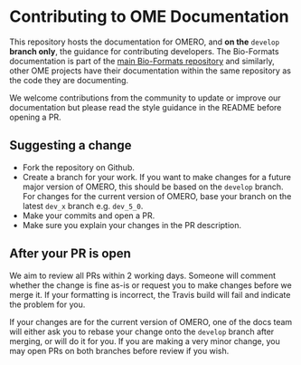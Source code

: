 # Contributing to OME Documentation

This repository hosts the documentation for OMERO, and **on the** `develop`
**branch only**, the guidance for contributing developers. The Bio-Formats
documentation is part of the
[main Bio-Formats repository](https://github.com/openmicroscopy/bioformats)
and similarly, other OME projects have their documentation within the same
repository as the code they are documenting.

We welcome contributions from the community to update or improve our
documentation but please read the style guidance in the README before opening
a PR.

## Suggesting a change

* Fork the repository on Github.
* Create a branch for your work. If you want to make changes for a future major version of
  OMERO, this should be based on the `develop` branch. For changes for the
  current version of OMERO, base your branch on the latest `dev_x` branch e.g.
  `dev_5_0`.
* Make your commits and open a PR.
* Make sure you explain your changes in the PR description.

## After your PR is open

We aim to review all PRs within 2 working days. Someone will comment whether
the change is fine as-is or request you to make changes before we merge it. If
your formatting is incorrect, the Travis build will fail and indicate the
problem for you.

If your changes are for the current version of OMERO, one of the docs team
will either ask you to rebase your change onto the `develop` branch after
merging, or will do it for you. If you are making a very minor change, you may
open PRs on both branches before review if you wish.